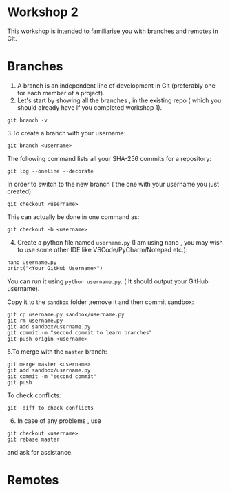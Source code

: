 # Workshop 2
This workshop is intended to familiarise you with branches and remotes in Git.

# Branches

1. A branch is an independent line of development in Git (preferably one for each member of a project).
2. Let's start by showing all the branches , in the existing repo ( which you should already have if you completed workshop 1).

```git branch -v ```

3.To create a branch with your username:
```
git branch <username>
```
The following command lists all your SHA-256 commits for a repository:
```
git log --oneline --decorate
```
In order to switch to the new branch ( the one with your username you just created):
```
git checkout <username> 
```
This can actually be done in one command as:
```
git checkout -b <username>
```
4. Create a python file named ```username.py``` (I am using nano , you may wish to use some other IDE like VSCode/PyCharm/Notepad etc.):
```
nano username.py
print("<Your GitHub Username>")
```
You can run it using ```python username.py```. ( It should output your GitHub username).

Copy it to the ```sandbox``` folder ,remove it and then commit sandbox:
```
git cp username.py sandbox/username.py
git rm username.py
git add sandbox/username.py
git commit -m "second commit to learn branches"
git push origin <username>
```

5.To merge with the ```master``` branch:
```
git merge master <username>
git add sandbox/username.py
git commit -m "second commit"
git push
```

To check conflicts:
```
git -diff to check conflicts
```
6. In case of any problems , use 
```
git checkout <username>
git rebase master
``` 
and ask for assistance.

# Remotes
